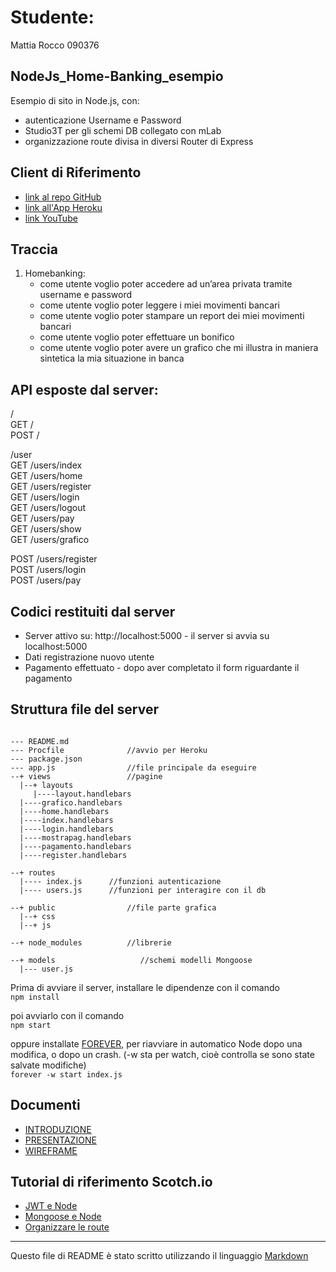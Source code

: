 # Studente:
Mattia Rocco    090376

## NodeJs_Home-Banking_esempio
Esempio di sito in Node.js, con: 
- autenticazione Username e Password
- Studio3T per gli schemi DB collegato con mLab
- organizzazione route divisa in diversi Router di Express


## Client di Riferimento
- [link al repo GitHub](https://github.com/rokketta1993/Programmazione-Web)
- [link all'App Heroku](https://homebanking-app.herokuapp.com/)
- [link YouTube](wwww.youtube.com)



## Traccia
1. Homebanking: 
   - come utente voglio poter accedere ad un’area privata tramite username e password
   - come utente voglio poter leggere i miei movimenti bancari
   - come utente voglio poter stampare un report dei miei movimenti bancari
   - come utente voglio poter effettuare un bonifico
   - come utente voglio poter avere un grafico che mi illustra in maniera sintetica la mia situazione in banca
   



## API esposte dal server:

/     
GET   /  
POST  /

/user    
GET   /users/index  
GET   /users/home    
GET   /users/register  
GET   /users/login  
GET   /users/logout  
GET   /users/pay  
GET   /users/show  
GET   /users/grafico  

POST  /users/register  
POST  /users/login  
POST  /users/pay  







## Codici restituiti dal server
- Server attivo su: http://localhost:5000 - il server si avvia su localhost:5000
- Dati registrazione nuovo utente
- Pagamento effettuato - dopo aver completato il form riguardante il pagamento




## Struttura file del server
```

--- README.md
--- Procfile              //avvio per Heroku
--- package.json
--- app.js                //file principale da eseguire
--+ views                 //pagine
  |--+ layouts
     |----layout.handlebars
  |----grafico.handlebars
  |----home.handlebars
  |----index.handlebars
  |----login.handlebars
  |----mostrapag.handlebars
  |----pagamento.handlebars
  |----register.handlebars
	
--+ routes
  |---- index.js      //funzioni autenticazione 
  |---- users.js      //funzioni per interagire con il db
 
--+ public                //file parte grafica
  |--+ css
  |--+ js
  
--+ node_modules          //librerie

--+ models                   //schemi modelli Mongoose
  |--- user.js
```

Prima di avviare il server, installare le dipendenze con il comando  
`npm install`

poi avviarlo con il comando  
`npm start`

oppure installate [FOREVER](https://github.com/foreverjs/forever), per riavviare in automatico Node dopo una modifica, o dopo un crash. (-w sta per watch, cioè controlla se sono state salvate modifiche)  
`forever -w start index.js`



## Documenti 

- [INTRODUZIONE](https://drive.google.com/file/d/0B3kcv5P3VjYRWkl3NHlCZXI5VVU/view?usp=sharing)
- [PRESENTAZIONE](https://drive.google.com/file/d/0B3kcv5P3VjYRS0dyRXZLUVF5eFk/view?usp=sharing)
- [WIREFRAME](https://drive.google.com/file/d/0B3kcv5P3VjYRaVRpNTdGOTdNVmM/view?usp=sharing)

## Tutorial di riferimento Scotch.io
- [JWT e Node](https://scotch.io/tutorials/authenticate-a-node-js-api-with-json-web-tokens)
- [Mongoose e Node](https://scotch.io/tutorials/using-mongoosejs-in-node-js-and-mongodb-applications)
- [Organizzare le route](https://scotch.io/tutorials/keeping-api-routing-clean-using-express-routers)

***

Questo file di README è stato scritto utilizzando il linguaggio [Markdown](https://github.com/adam-p/markdown-here/wiki/Markdown-Cheatsheet#links)
